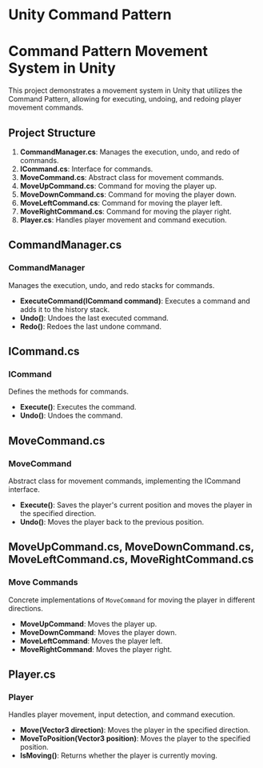 # Unity Command Pattern
# Command Pattern Movement System in Unity

This project demonstrates a movement system in Unity that utilizes the Command Pattern, allowing for executing, undoing, and redoing player movement commands.

## Project Structure

1. **CommandManager.cs**: Manages the execution, undo, and redo of commands.
2. **ICommand.cs**: Interface for commands.
3. **MoveCommand.cs**: Abstract class for movement commands.
4. **MoveUpCommand.cs**: Command for moving the player up.
5. **MoveDownCommand.cs**: Command for moving the player down.
6. **MoveLeftCommand.cs**: Command for moving the player left.
7. **MoveRightCommand.cs**: Command for moving the player right.
8. **Player.cs**: Handles player movement and command execution.

## CommandManager.cs

### CommandManager
Manages the execution, undo, and redo stacks for commands.
- **ExecuteCommand(ICommand command)**: Executes a command and adds it to the history stack.
- **Undo()**: Undoes the last executed command.
- **Redo()**: Redoes the last undone command.

## ICommand.cs

### ICommand
Defines the methods for commands.
- **Execute()**: Executes the command.
- **Undo()**: Undoes the command.

## MoveCommand.cs

### MoveCommand
Abstract class for movement commands, implementing the ICommand interface.
- **Execute()**: Saves the player's current position and moves the player in the specified direction.
- **Undo()**: Moves the player back to the previous position.

## MoveUpCommand.cs, MoveDownCommand.cs, MoveLeftCommand.cs, MoveRightCommand.cs

### Move Commands
Concrete implementations of `MoveCommand` for moving the player in different directions.
- **MoveUpCommand**: Moves the player up.
- **MoveDownCommand**: Moves the player down.
- **MoveLeftCommand**: Moves the player left.
- **MoveRightCommand**: Moves the player right.

## Player.cs

### Player
Handles player movement, input detection, and command execution.
- **Move(Vector3 direction)**: Moves the player in the specified direction.
- **MoveToPosition(Vector3 position)**: Moves the player to the specified position.
- **IsMoving()**: Returns whether the player is currently moving.
